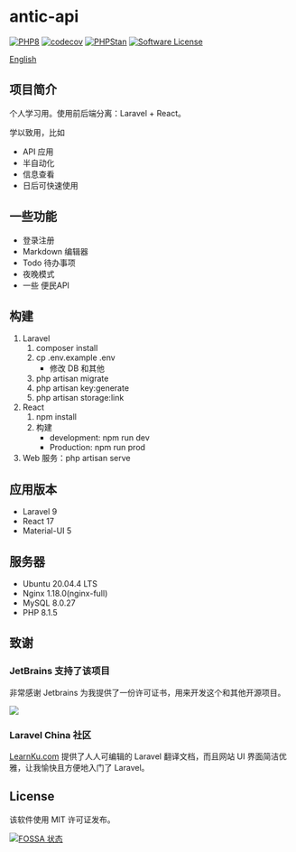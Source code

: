 antic-api
=======

[![PHP8](https://img.shields.io/badge/Language-PHP8-blue?style=flat-square&logo=PHP)](https://github.com/dogeow/antic-api)
[![codecov](https://codecov.io/gh/dogeow/antic-api/branch/master/graph/badge.svg?token=QJ7RYCXO96)](https://codecov.io/gh/dogeow/antic-api)
[![PHPStan](https://img.shields.io/badge/PHPStan-enabled-brightgreen.svg?style=flat)](https://github.com/phpstan/phpstan)
[![Software License](https://img.shields.io/badge/license-MIT-brightgreen.svg?style=flat-square)](LICENSE)

[English](README.md)

## 项目简介

个人学习用。使用前后端分离：Laravel + React。

学以致用，比如

- API 应用
- 半自动化
- 信息查看
- 日后可快速使用

## 一些功能

- 登录注册
- Markdown 编辑器
- Todo 待办事项
- 夜晚模式
- 一些 便民API

## 构建

1. Laravel
    1. composer install
    2. cp .env.example .env
        * 修改 DB 和其他
    3. php artisan migrate
    4. php artisan key:generate
    5. php artisan storage:link
2. React
    1. npm install
    2. 构建
        * development: npm run dev
        * Production: npm run prod
3. Web 服务：php artisan serve

## 应用版本

* Laravel 9
* React 17
* Material-UI 5

## 服务器

* Ubuntu 20.04.4 LTS
* Nginx 1.18.0(nginx-full)
* MySQL 8.0.27
* PHP 8.1.5

## 致谢

### JetBrains 支持了该项目

非常感谢 Jetbrains 为我提供了一份许可证书，用来开发这个和其他开源项目。

[![](https://resources.jetbrains.com/storage/products/company/brand/logos/jb_beam.svg)](https://www.jetbrains.com/?from=https://github.com/dogeow)

### Laravel China 社区

[LearnKu.com](https://learnku.com) 提供了人人可编辑的 Laravel 翻译文档，而且网站 UI 界面简洁优雅，让我愉快且方便地入门了
Laravel。

## License

该软件使用 MIT 许可证发布。

[![FOSSA 状态](https://app.fossa.com/api/projects/git%2Bgithub.com%2Fdogeow%2Fantic-api.svg?type=large)](https://app.fossa.com/projects/git%2Bgithub.com%2Fdogeow%2Fantic-api?ref=badge_large)
